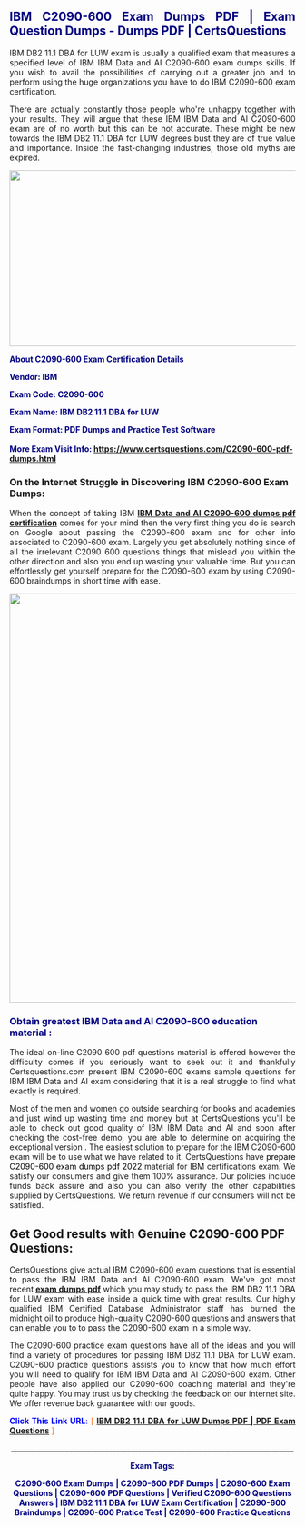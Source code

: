 <h2 style="text-align: justify;"><span style="color: #000080;">IBM C2090-600 Exam Dumps PDF | Exam Question Dumps - Dumps PDF | CertsQuestions</span></h2>
<p style="text-align: justify;">IBM DB2 11.1 DBA for LUW exam is usually a qualified exam that measures a specified level of IBM IBM Data and AI C2090-600 exam dumps skills. If you wish to avail the possibilities of carrying out a greater job and to perform using the huge organizations you have to do IBM C2090-600 exam certification.</p>
<p style="text-align: justify;">There are actually constantly those people who're unhappy together with your results. They will argue that these IBM IBM Data and AI C2090-600 exam are of no worth but this can be not accurate. These might be new towards the IBM DB2 11.1 DBA for LUW degrees bust they are of true value and importance. Inside the fast-changing industries, those old myths are expired.</p>
<p><img style="display: block; margin-left: auto; margin-right: auto;" src="https://i.imgur.com/eaP4ae9.png" width="840" height="310" /></p>
<p><span style="color: #000080;"><strong>About C2090-600 Exam Certification Details</strong></span></p>
<p><span style="color: #000080;"><strong>Vendor: IBM<br /></strong></span></p>
<p><span style="color: #000080;"><strong>Exam Code: C2090-600</strong></span></p>
<p><span style="color: #000080;"><strong>Exam Name: IBM DB2 11.1 DBA for LUW</strong></span></p>
<p><span style="color: #000080;"><strong>Exam Format: PDF Dumps and Practice Test Software<br /><br />More Exam Visit Info: <span style="color: #ff6600;"><a href="https://www.certsquestions.com/C2090-600-pdf-dumps.html">https://www.certsquestions.com/C2090-600-pdf-dumps.html</a></span></strong></span></p>
<h3>On the Internet Struggle in Discovering IBM C2090-600 Exam Dumps:</h3>
<p style="text-align: justify;">When the concept of taking IBM <a href="https://www.certsquestions.com/C2090-600-pdf-dumps.html"><strong>IBM Data and AI C2090-600 dumps pdf certification</strong></a> comes for your mind then the very first thing you do is search on Google about passing the C2090-600 exam and for other info associated to C2090-600 exam. Largely you get absolutely nothing since of all the irrelevant C2090 600 questions things that mislead you within the other direction and also you end up wasting your valuable time. But you can effortlessly get yourself prepare for the C2090-600 exam by using C2090-600 braindumps in short time with ease.</p>
<p><a href="https://www.certsquestions.com/C2090-600-pdf-dumps.html"><img style="display: block; margin-left: auto; margin-right: auto;" src="https://i.imgur.com/pxhoKQ2.png" width="720" /></a></p>
<h3><span style="color: #000080;">Obtain greatest IBM Data and AI C2090-600 education material :</span></h3>
<p style="text-align: justify;">The ideal on-line C2090 600 pdf questions material is offered however the difficulty comes if you seriously want to seek out it and thankfully Certsquestions.com present IBM C2090-600 exams sample questions for IBM IBM Data and AI exam considering that it is a real struggle to find what exactly is required.</p>
<p style="text-align: justify;">Most of the men and women go outside searching for books and academies and just wind up wasting time and money but at CertsQuestions you'll be able to check out good quality of IBM IBM Data and AI and soon after checking the cost-free demo, you are able to determine on acquiring the exceptional version . The easiest solution to prepare for the IBM C2090-600 exam will be to use what we have related to it. CertsQuestions have <span style="color: #000000;">prepare C2090-600 exam dumps pdf 2022</span> material for IBM certifications exam. We satisfy our consumers and give them 100% assurance. Our policies include funds back assure and also you can also verify the other capabilities supplied by CertsQuestions. We return revenue if our consumers will not be satisfied.</p>
<h2>Get Good results with Genuine C2090-600 PDF Questions:</h2>
<p style="text-align: justify;">CertsQuestions give actual IBM C2090-600 exam questions that is essential to pass the IBM IBM Data and AI C2090-600 exam. We've got most recent<strong>&nbsp;<a href="https://www.certsquestions.com/">exam dumps pdf</a></strong>&nbsp;which you may study to pass the IBM DB2 11.1 DBA for LUW exam with ease inside a quick time with great results. Our highly qualified IBM Certified Database Administrator staff has burned the midnight oil to produce high-quality C2090-600 questions and answers that can enable you to to pass the C2090-600 exam in a simple way.</p>
<p style="text-align: justify;">The C2090-600 practice exam questions have all of the ideas and you will find a variety of procedures for passing IBM DB2 11.1 DBA for LUW exam. C2090-600 practice questions assists you to know that how much effort you will need to qualify for IBM IBM Data and AI C2090-600 exam. Other people have also applied our C2090-600 coaching material and they're quite happy. You may trust us by checking the feedback on our internet site. We offer revenue back guarantee with our goods.</p>
<p style="text-align: justify;"><span style="color: #0000ff;"><strong>Click This Link URL</strong>:</span> <span style="color: #ff6600;">[ <strong><a href="https://www.certsquestions.com/ibm-certified-database-administrator-certification.html">IBM DB2 11.1 DBA for LUW Dumps PDF | PDF Exam Questions</a></strong> ]</span></p>
<p style="text-align: center;">______________________________________________________________________________</p>
<p style="text-align: center;"><span style="color: #000080;"><strong>Exam Tags:</strong></span></p>
<p style="text-align: center;"><span style="color: #000080;"><strong>C2090-600 Exam Dumps | C2090-600 PDF Dumps | C2090-600 Exam Questions | C2090-600 PDF Questions | Verified C2090-600 Questions Answers | IBM DB2 11.1 DBA for LUW Exam Certification | C2090-600 Braindumps | C2090-600 Pratice Test | C2090-600 Practice Questions</strong></span></p>
